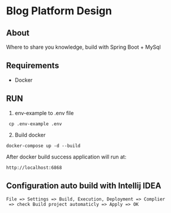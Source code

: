 # Blog Platform Design
## About
  Where to share you knowledge, build with Spring Boot + MySql
## Requirements
 - Docker
## RUN
1. env-example to .env file
```
 cp .env-example .env
```
2. Build docker 
```agsl
docker-compose up -d --build
```
After docker build success application will run at:
```agsl
http://localhost:6868
```
## Configuration auto build with Intellij IDEA
```agsl
File => Settings => Build, Execution, Deployment => Complier
 => check Build project automaticly => Apply => OK
```